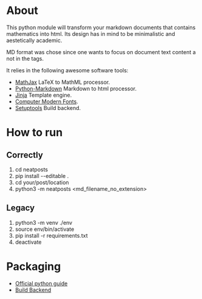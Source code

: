# About 
This python module will transform your markdown documents that contains mathematics into html. Its design
has in mind to be minimalistic and aestetically academic.

MD format was chose since one wants to focus on document text content a not in the tags.

It relies in the following awesome software tools:
- [MathJax](http://docs.mathjax.org/en/latest/) LaTeX to MathML processor.
- [Python-Markdown](https://python-markdown.github.io/) Markdown to html processor.
- [Jinja](https://jinja.palletsprojects.com/en/3.1.x/) Template engine.
- [Computer Modern Fonts](https://www.checkmyworking.com/cm-web-fonts/).
- [Setuptools](https://setuptools.pypa.io/en/latest/#) Build backend.

# How to run #
## Correctly ##

  1. cd neatposts
  2. pip install --editable .
  3. cd your/post/location
  4. python3 -m neatposts <md_filename_no_extension>

## Legacy

  1. python3 -m venv ./env
  2. source env/bin/activate
  3. pip install -r requirements.txt
  4. deactivate

# Packaging
- [Official python guide](https://packaging.python.org/en/latest/tutorials/packaging-projects/)
- [Build Backend](https://setuptools.pypa.io/en/latest/userguide/quickstart.html)